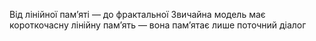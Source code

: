 Від лінійної памʼяті — до фрактальної
Звичайна модель має короткочасну лінійну памʼять — вона памʼятає лише поточний діалог